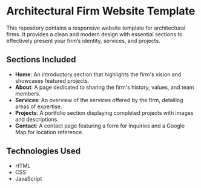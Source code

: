 # Architectural Firm Website Template

This repository contains a responsive website template for architectural firms. It provides a clean and modern design with essential sections to effectively present your firm’s identity, services, and projects.

## Sections Included

- **Home**: An introductory section that highlights the firm's vision and showcases featured projects.
- **About**: A page dedicated to sharing the firm's history, values, and team members.
- **Services**: An overview of the services offered by the firm, detailing areas of expertise.
- **Projects**: A portfolio section displaying completed projects with images and descriptions.
- **Contact**: A contact page featuring a form for inquiries and a Google Map for location reference.

## Technologies Used

- HTML
- CSS
- JavaScript
